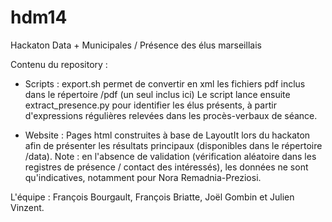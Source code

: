 hdm14
=====

Hackaton Data + Municipales / Présence des élus marseillais

Contenu du repository :

- Scripts : export.sh permet de convertir en xml les fichiers pdf inclus dans le répertoire /pdf (un seul inclus ici)
Le script lance ensuite extract_presence.py pour identifier les élus présents, à partir d'expressions régulières relevées dans les procès-verbaux de séance.

- Website : Pages html construites à base de LayoutIt lors du hackaton afin de présenter les résultats principaux (disponibles dans le répertoire /data).
Note : en l'absence de validation (vérification aléatoire dans les registres de présence / contact des intéressés), les données ne sont qu'indicatives, notamment pour Nora Remadnia-Preziosi.

L'équipe : François Bourgault, François Briatte, Joël Gombin et Julien Vinzent.
